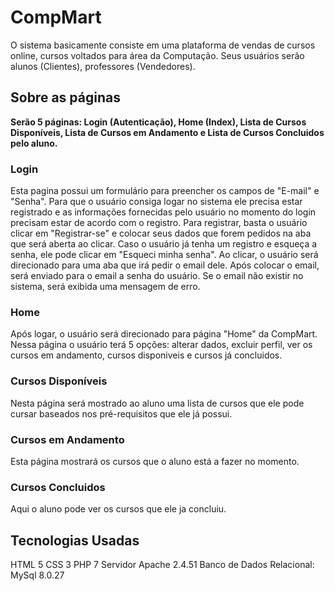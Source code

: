 # CompMart

O sistema basicamente consiste em uma plataforma de vendas de cursos online, cursos voltados para área da Computação.
Seus usuários serão alunos (Clientes), professores (Vendedores).

<h2>Sobre as páginas</h2>
<b>Serão 5 páginas: Login (Autenticação), Home (Index), Lista de Cursos Disponíveis, Lista de Cursos em Andamento e Lista de Cursos Concluidos pelo aluno.</b>

<h3>Login</h3>
Esta pagina possui um formulário para preencher os campos de "E-mail" e "Senha". Para que o usuário consiga logar no sistema ele precisa estar registrado e as informações fornecidas pelo usuário no momento do login precisam estar de acordo com o registro.
Para registrar, basta o usuário clicar em "Registrar-se" e colocar seus dados que forem pedidos na aba que será aberta ao clicar.
Caso o usuário já tenha um registro e esqueça a senha, ele pode clicar em "Esqueci minha senha". Ao clicar, o usuário será direcionado para uma aba que irá pedir o email dele. Após colocar o email, será enviado para o email a senha do usuário. Se o email não existir no sistema, será exibida uma mensagem de erro.
<h3>Home</h3>
Após logar, o usuário será direcionado para página "Home" da CompMart. Nessa página o usuário terá 5 opções: alterar dados, excluir perfil, ver os cursos em andamento, cursos disponiveis e cursos já concluidos.
<h3>Cursos Disponíveis</h3>
Nesta página será mostrado ao aluno uma lista de cursos que ele pode cursar baseados nos pré-requisitos que ele já possui.
<h3>Cursos em Andamento</h3>
Esta página mostrará os cursos que o aluno está a fazer no momento.
<h3>Cursos Concluidos</h3>
Aqui o aluno pode ver os cursos que ele ja concluiu.


<h2>Tecnologias Usadas</h2>
HTML 5 
CSS 3
PHP 7
Servidor Apache 2.4.51
Banco de Dados Relacional: MySql 8.0.27
